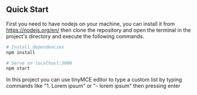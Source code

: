 ## Quick Start

First you need to have nodejs on your machine, you can install it from https://nodejs.org/en/ then clone the repository and open the terminal in the project's directory and execute the following commands.

```bash
# Install dependencies
npm install

# Serve on localhost:3000
npm start
```
In this project you can use tinyMCE editor to type a custom list by typing commands like "1. Lorem ipsum" or "- lorem ipsum" then pressing enter
